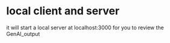 # local client and server

it will start a local server at localhost:3000 for you to review the
GenAI_output
